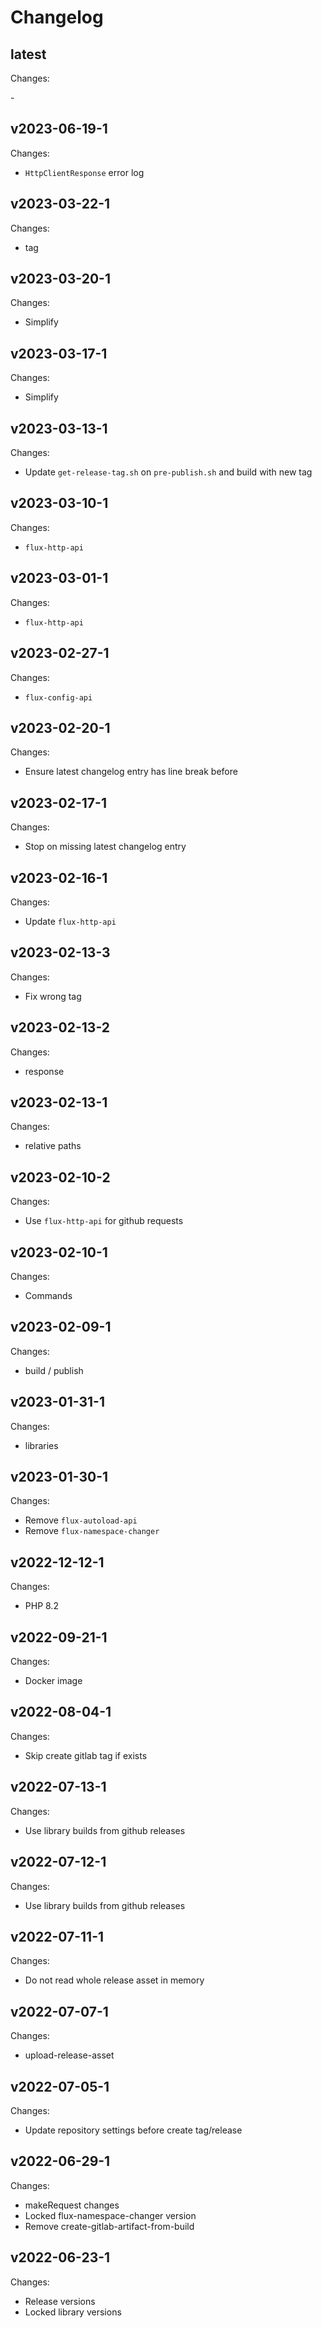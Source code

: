# Changelog

## latest

Changes:

\-

## v2023-06-19-1

Changes:

- `HttpClientResponse` error log

## v2023-03-22-1

Changes:

- tag

## v2023-03-20-1

Changes:

- Simplify

## v2023-03-17-1

Changes:

- Simplify

## v2023-03-13-1

Changes:

- Update `get-release-tag.sh` on `pre-publish.sh` and build with new tag

## v2023-03-10-1

Changes:

- `flux-http-api`

## v2023-03-01-1

Changes:

- `flux-http-api`

## v2023-02-27-1

Changes:

- `flux-config-api`

## v2023-02-20-1

Changes:

- Ensure latest changelog entry has line break before

## v2023-02-17-1

Changes:

- Stop on missing latest changelog entry

## v2023-02-16-1

Changes:

- Update `flux-http-api`

## v2023-02-13-3

Changes:

- Fix wrong tag

## v2023-02-13-2

Changes:

- response

## v2023-02-13-1

Changes:

- relative paths

## v2023-02-10-2

Changes:

- Use `flux-http-api` for github requests

## v2023-02-10-1

Changes:

- Commands

## v2023-02-09-1

Changes:

- build / publish

## v2023-01-31-1

Changes:

- libraries

## v2023-01-30-1

Changes:

- Remove `flux-autoload-api`
- Remove `flux-namespace-changer`

## v2022-12-12-1

Changes:

- PHP 8.2

## v2022-09-21-1

Changes:

- Docker image

## v2022-08-04-1

Changes:

- Skip create gitlab tag if exists

## v2022-07-13-1

Changes:

- Use library builds from github releases

## v2022-07-12-1

Changes:

- Use library builds from github releases

## v2022-07-11-1

Changes:

- Do not read whole release asset in memory

## v2022-07-07-1

Changes:

- upload-release-asset

## v2022-07-05-1

Changes:

- Update repository settings before create tag/release

## v2022-06-29-1

Changes:

- makeRequest changes
- Locked flux-namespace-changer version
- Remove create-gitlab-artifact-from-build

## v2022-06-23-1

Changes:

- Release versions
- Locked library versions
